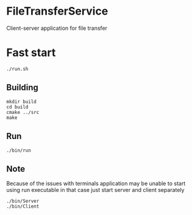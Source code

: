 # FileTransferService
Client-server application for file transfer

# Fast start

    ./run.sh

## Building

    mkdir build
    cd build
    cmake ../src
    make

## Run

    ./bin/run

## Note
Because of the issues with terminals application may be unable to start using run executable in that case just start server and client separately

    ./bin/Server
    ./bin/Client
